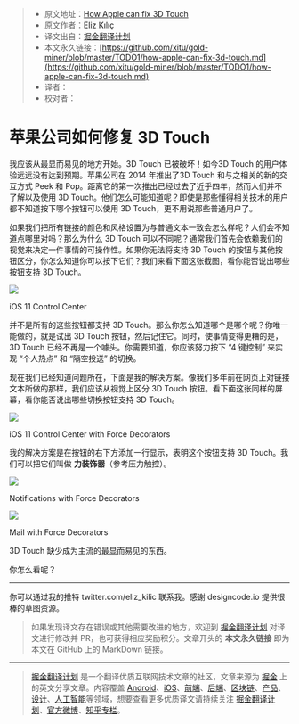 > * 原文地址：[How Apple can fix 3D Touch](https://medium.com/@eliz_kilic/how-apple-can-fix-3d-touch-2f0ca5ea589e)
> * 原文作者：[Eliz Kılıç](https://medium.com/@eliz_kilic?source=post_header_lockup)
> * 译文出自：[掘金翻译计划](https://github.com/xitu/gold-miner)
> * 本文永久链接：[https://github.com/xitu/gold-miner/blob/master/TODO1/how-apple-can-fix-3d-touch.md](https://github.com/xitu/gold-miner/blob/master/TODO1/how-apple-can-fix-3d-touch.md)
> * 译者：
> * 校对者：

# 苹果公司如何修复 3D Touch

我应该从最显而易见的地方开始。3D Touch 已被破坏！如今3D Touch 的用户体验远远没有达到预期。苹果公司在 2014 年推出了3D Touch 和与之相关的新的交互方式 Peek 和 Pop。距离它的第一次推出已经过去了近乎四年，然而人们并不了解以及使用 3D Touch。他们怎么可能知道呢？即使是那些懂得相关技术的用户都不知道按下哪个按钮可以使用 3D Touch，更不用说那些普通用户了。

如果我们把所有链接的颜色和风格设置为与普通文本一致会怎么样呢？人们会不知道点哪里对吗？那么为什么 3D Touch 可以不同呢？通常我们首先会依赖我们的视觉来决定一件事情的可操作性。如果你无法将支持 3D Touch 的按钮与其他按钮区分，你怎么知道你可以按下它们？我们来看下面这张截图，看你能否说出哪些按钮支持 3D Touch。

![](https://cdn-images-1.medium.com/max/800/1*bqBQU-A7UHWxKePiyFsAww@2x.png)

iOS 11 Control Center

并不是所有的这些按钮都支持 3D Touch。那么你怎么知道哪个是哪个呢？你唯一能做的，就是试出 3D Touch 按钮，然后记住它。同时，使事情变得更糟的是，3D Touch 已经不再是一个噱头。你需要知道，你应该努力按下 “4 键控制” 来实现 “个人热点” 和 “隔空投送” 的切换。

现在我们已经知道问题所在，下面是我的解决方案。像我们多年前在网页上对链接文本所做的那样，我们应该从视觉上区分 3D Touch 按钮。看下面这张同样的屏幕，看你能否说出哪些切换按钮支持 3D Touch。

![](https://cdn-images-1.medium.com/max/800/1*BsbevA81Bb7IyCefSAjo0w@2x.png)

iOS 11 Control Center with Force Decorators

我的解决方案是在按钮的右下方添加一行显示，表明这个按钮支持 3D Touch。我们可以把它们叫做 **力装饰器**（参考压力触控）。

![](https://cdn-images-1.medium.com/max/800/1*jouGQM0L8LC-88f4cvlSrQ@2x.png)

Notifications with Force Decorators

![](https://cdn-images-1.medium.com/max/800/1*gE6Gh48HnoZQOilpcRWRXg@2x.png)

Mail with Force Decorators

3D Touch 缺少成为主流的最显而易见的东西。

你怎么看呢？

* * *

你可以通过我的推特 twitter.com/eliz_kilic 联系我。感谢 designcode.io 提供很棒的草图资源。

> 如果发现译文存在错误或其他需要改进的地方，欢迎到 [掘金翻译计划](https://github.com/xitu/gold-miner) 对译文进行修改并 PR，也可获得相应奖励积分。文章开头的 **本文永久链接** 即为本文在 GitHub 上的 MarkDown 链接。


---

> [掘金翻译计划](https://github.com/xitu/gold-miner) 是一个翻译优质互联网技术文章的社区，文章来源为 [掘金](https://juejin.im) 上的英文分享文章。内容覆盖 [Android](https://github.com/xitu/gold-miner#android)、[iOS](https://github.com/xitu/gold-miner#ios)、[前端](https://github.com/xitu/gold-miner#前端)、[后端](https://github.com/xitu/gold-miner#后端)、[区块链](https://github.com/xitu/gold-miner#区块链)、[产品](https://github.com/xitu/gold-miner#产品)、[设计](https://github.com/xitu/gold-miner#设计)、[人工智能](https://github.com/xitu/gold-miner#人工智能)等领域，想要查看更多优质译文请持续关注 [掘金翻译计划](https://github.com/xitu/gold-miner)、[官方微博](http://weibo.com/juejinfanyi)、[知乎专栏](https://zhuanlan.zhihu.com/juejinfanyi)。
